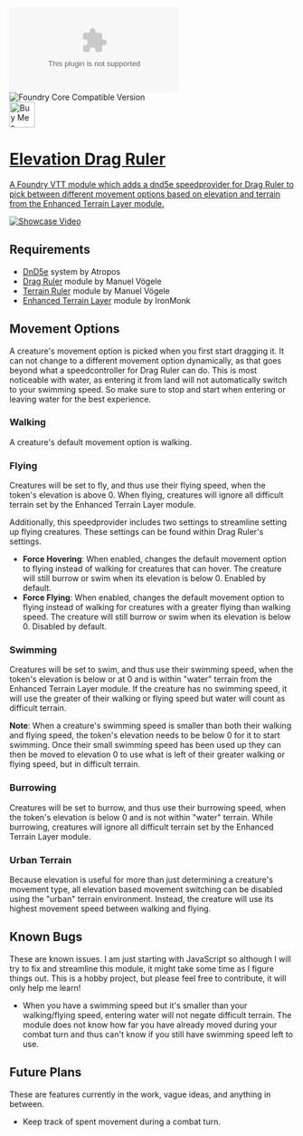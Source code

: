 ![Latest Release Download Count](https://img.shields.io/github/downloads/PepijnMC/ElevationDragRuler/module.zip?color=2b82fc&label=DOWNLOADS&style=for-the-badge) ![Foundry Core Compatible Version](https://img.shields.io/badge/dynamic/json.svg?url=https%3A%2F%2Fgithub.com%2FPepijnMC%2FElevationDragRuler%2Freleases%2Flatest%2Fdownload%2Fmodule.json&label=Foundry%20Version&query=$.compatibleCoreVersion&colorB=orange&style=for-the-badge) <br><a href='https://ko-fi.com/pepijn' target='_blank'><img height='35' style='border:0px;height:45px;' src='https://az743702.vo.msecnd.net/cdn/kofi3.png?v=0' border='0' alt='Buy Me a Coffee at ko-fi.com' />

# Elevation Drag Ruler
A Foundry VTT module which adds a dnd5e speedprovider for Drag Ruler to pick between different movement options based on elevation and terrain from the Enhanced Terrain Layer module.

[![Showcase Video](http://img.youtube.com/vi/QRoWH8K9td4/0.jpg)](http://www.youtube.com/watch?v=QRoWH8K9td4 "[Foundry VTT] Elevation Drag Ruler v1.1.1 Module Showcase")
## Requirements
- <a href="https://foundryvtt.com/packages/dnd5e" target="_blank">DnD5e</a> system by Atropos
- <a href="https://github.com/manuelVo/foundryvtt-drag-ruler" target="_blank">Drag Ruler</a> module by Manuel Vögele
- <a href="https://github.com/manuelVo/foundryvtt-terrain-ruler" target="_blank">Terrain Ruler</a> module by Manuel Vögele
- <a href="https://github.com/ironmonk88/enhanced-terrain-layer" target="_blank">Enhanced Terrain Layer</a> module by IronMonk
  
## Movement Options
A creature's movement option is picked when you first start dragging it. It can not change to a different movement option dynamically, as that goes beyond what a speedcontroller for Drag Ruler can do. This is most noticeable with water, as entering it from land will not automatically switch to your swimming speed. So make sure to stop and start when entering or leaving water for the best experience.
  
### Walking
A creature's default movement option is walking.
  
### Flying
Creatures will be set to fly, and thus use their flying speed, when the token's elevation is above 0. When flying, creatures will ignore all difficult terrain set by the Enhanced Terrain Layer module.

Additionally, this speedprovider includes two settings to streamline setting up flying creatures. These settings can be found within Drag Ruler's settings.
- **Force Hovering**: When enabled, changes the default movement option to flying instead of walking for creatures that can hover. The creature will still burrow or swim when its elevation is below 0. Enabled by default.
- **Force Flying**: When enabled, changes the default movement option to flying instead of walking for creatures with a greater flying than walking speed. The creature will still burrow or swim when its elevation is below 0. Disabled by default.

### Swimming
Creatures will be set to swim, and thus use their swimming speed, when the token's elevation is below or at 0 and is within "water" terrain from the Enhanced Terrain Layer module. If the creature has no swimming speed, it will use the greater of their walking or flying speed but water will count as difficult terrain.

**Note**: When a creature's swimming speed is smaller than both their walking and flying speed, the token's elevation needs to be below 0 for it to start swimming. Once their small swimming speed has been used up they can then be moved to elevation 0 to use what is left of their greater walking or flying speed, but in difficult terrain.

### Burrowing
Creatures will be set to burrow, and thus use their burrowing speed, when the token's elevation is below 0 and is not within "water" terrain. While burrowing, creatures will ignore all difficult terrain set by the Enhanced Terrain Layer module.

### Urban Terrain
Because elevation is useful for more than just determining a creature's movement type, all elevation based movement switching can be disabled using the "urban" terrain environment. Instead, the creature will use its highest movement speed between walking and flying.

## Known Bugs
These are known issues. I am just starting with JavaScript so although I will try to fix and streamline this module, it might take some time as I figure things out. This is a hobby project, but please feel free to contribute, it will only help me learn!
- When you have a swimming speed but it's smaller than your walking/flying speed, entering water will not negate difficult terrain. The module does not know how far you have already moved during your combat turn and thus can't know if you still have swimming speed left to use.

## Future Plans
These are features currently in the work, vague ideas, and anything in between.
- Keep track of spent movement during a combat turn.
